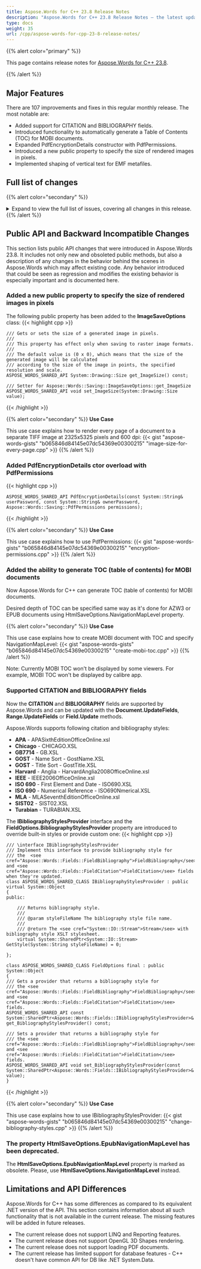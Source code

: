 ```yaml
---
title: Aspose.Words for C++ 23.8 Release Notes
description: "Aspose.Words for C++ 23.8 Release Notes – the latest updates and fixes."
type: docs
weight: 35
url: /cpp/aspose-words-for-cpp-23-8-release-notes/
---
```

{{% alert color="primary" %}}

This page contains release notes for [Aspose.Words for C++ 23.8](https://www.nuget.org/packages/Aspose.Words.Cpp/23.8.0).

{{% /alert %}}

## Major Features

There are 107 improvements and fixes in this regular monthly release. The most notable are:

- Added support for CITATION and BIBLIOGRAPHY fields.
- Introduced functionality to automatically generate a Table of Contents (TOC) for MOBI documents.
- Expanded PdfEncryptionDetails constructor with PdfPermissions.
- Introduced a new public property to specify the size of rendered images in pixels.
- Implemented shaping of vertical text for EMF metafiles.
## Full list of changes

{{% alert color="secondary" %}}

<details><summary>Expand to view the full list of issues, covering all changes in this release.</summary>

1. Unexpected break (text wrapping) occurs in Cell when rendered to PDF
2. Amended version of the Aspose.Word SaveOption WordHtmlFixedSaveOptions
3. Add navigation (table of contents, TOC) to generated MOBI documents
4. Content are distorted and truncated after MHTML to PDF conversion
5. Document.UpdateTableLayout changes the table's width in output PDF
6. Text wrapping problem in Tables during HTML to PDF conversion
7. HTML to PDF conversion issue with table's width
8. Table Cells widths are incorrect in rendered TIFF
9. Tables in HTML file is not proper in the converted file
10. Content are truncated in output PDF after conversion from MHTML
11. Table layout is badly formatted after conversion from MHT to DOCX/PDF
12. Conversion issue in MSG to PDF - One character per line in Table
13. Table content is partially invisible after rendering MHTML document
14. Width of table's cell is changed after conversion from DOCX to PDF
15. Image is getting trimmed while converting from DOCX to PDF
16. Table/Cell width is not correct in rendered document
17. Table Column Cell Widths are incorrect in rendered PDF
18. Cell spacing issue while converting DOC to PDF
19. Table content is truncated when saving to PDF
20. Incorrect document layout upon rendering
21. Enable the new table grid re-calculation logic for formats other than DOC/DOCX
22. Consider providing PdfEncryptionDetails constructor overload that accepts PdfPermissions and a parameter
23. Implement ImageSaveOptions.ImageSize property
24. TOC not being updated correctly
25. Cell borders with cell spacing 0" are not rendered properly
26. A single word Run in Cell is rendering in two lines in PDF
27. HTML to PDF conversion issue with Text rendering
28. MHTML to PDF conversion issue with number rendering
29. Cell width is not calculated correctly during rendering to PDF
30. HTML to PDF conversion issue with table's width
31. Table formatting is lost after HTML to PDF
32. HTML table not displayed correctly in PDF
33. Cell text renders lower than the actual position in PDF
34. Table is rendered outside the page in output PDF
35. Tables have incorrect widths in PDF
36. Content is shifted when rendering mht to pdf or image
37. HTML to PDF conversion issue with custom margin
38. MHTML to PDF conversion issue with content position
39. Incorrect table column width after MHTML to PDF
40. Text in a table cell is wrapped when saved to PDF
41. MHTML to PDF conversion issue with table's cell width
42. Table width is lost after conversion from HTML to PDF
43. When converting HTML to PDF, the output is shrunken
44. Incorrect Table layout when converting HTML to PDF
45. DOCX to PDF conversion issue with cell width after using LINQ
46. Tables are lost in output PDF when UpdateTableLayout is called
47. Wrong additional columns appear in Table when converting HTML to DOCX
48. Table cell width is changed when HTML is converted to PDF
49. HTLM to PDF conversion - Table widths are not correct
50. Table moved to the right after conversion to PDF
51. Contents are Lost after HTML to PDF conversion
52. Table width is incorrect after rendering MHTML document
53. DOCX to PDF conversion issue
54. Consider adding a warning about missing, empty or not accessing fonts folder
55. Incorrect space before the first line on the page after a page break
56. Cells spacing is ignored upon rendering
57. HTML to PDF conversion issue with table's cells
58. Table Cells have incorrect Widths causing more pages in PDF
59. Numbering is changed after converting DOCX to RTF
60. Numbers format is changed after conversion from DOCX to XLSX
61. DOCX to MD: incorrect heading levels in the output document
62. OleFormat.GetRawData returns null
63. Numbering is changed after DOCX to RTF conversion
64. Footer looks ugly after conversion to XLSX
65. Exception is thrown when handling SVG image
66. Data label font size changes are not applied
67. Data label font size and color changes are not applied
68. Remove obsolete SaveOptions.UpdateSdtContent property
69. Pdf2Word should process XForm dictionary with missing "Type" key
70. LINQ Reporting Engine - JsonDataSource trims whitespaces for string values
71. The style changed after xmlns modification
72. Incorrect calculation of the minimum height of the math formula
73. RTL content is moved outside the page after rendering
74. Document comparison long execution time
75. The math text size is changed after converting to PDF
76. Footer from the first page is mover to the top of the second page after PDF to DOCX conversion
77. Hebrew text is rendered improperly
78. CITATION and BIBLIOGRAPHY fields are not updated by Document.UpdateFields method
79. Performance degradation of UpdateFields
80. NullReferenceException is thrown upon comparing documents
81. Issue with TIFF images
82. IndexOutOfRangeException is thrown upon rendering document
83. StructuredDocumentTag.GetText() returns incorrect value for Date SDT
84. Bookmark end position is changed after comparing documents
85. An exception occurs while saving pages as SVG
86. Chart area is shifted upon rendering
87. Incorrect shape sizes or properties on HTML to DOCX conversion
88. REF field is not updated properly
89. "Footnote Reference" is not properly updated
90. Bulleted list is converted to numbered list after open/save
91. DOCX to PDF with HarfBuzz: Symbols not converted correctly
92. Incorrect placement of text in a fraction when using a font with "Internal Leading"
93. FileCorruptedException is thrown upon loading HTML document
94. Implement PseudoInline property reading for DOC format
95. FileCorruptedException is thrown upon loading DOTX document
96. Text is wrapped improperly upon rendering
97. Problem with Captions and References in the first paragraph
98. Text outline in EMF shape partially invisible in AW pdf output
99. Image is cropped after rendering
100. Shadow effects are rendered incorrectly for glyphs with simulated bold and/or italic style
101. Thaana RTL text is exported to PDF as LRT
102. Three pages instead of two in DOCX file on Linux
103. Hairlines in metafile are barely invisible in Acrobat reader.
104. Images are not displayed in Mac TextEdit after open/save RTF document
105. Failed to open PDF file generated by our apps
106. License Conflict with Cortex XDR
107. Rendering document causes tables to continue outside the page

</details>
{{% /alert %}}

## Public API and Backward Incompatible Changes

This section lists public API changes that were introduced in Aspose.Words 23.8. It includes not only new and obsoleted public methods, but also a description of any changes in the behavior behind the scenes in Aspose.Words which may affect existing code. Any behavior introduced that could be seen as regression and modifies the existing behavior is especially important and is documented here.

### Added a new public property to specify the size of rendered images in pixels

The following public property has been added to the **ImageSaveOptions** class:
{{< highlight cpp >}}

    /// Gets or sets the size of a generated image in pixels.
    ///
    /// This property has effect only when saving to raster image formats.
    ///
    /// The default value is (0 x 0), which means that the size of the generated image will be calculated
    /// according to the size of the image in points, the specified resolution and scale.
    ASPOSE_WORDS_SHARED_API System::Drawing::Size get_ImageSize() const;
    
    /// Setter for Aspose::Words::Saving::ImageSaveOptions::get_ImageSize
    ASPOSE_WORDS_SHARED_API void set_ImageSize(System::Drawing::Size value);
{{< /highlight >}}

{{% alert color="secondary" %}}
**Use Case**

This use case explains how to render every page of a document to a separate TIFF image at 2325x5325 pixels and 600 dpi:
{{< gist "aspose-words-gists" "b065846d84145e07dc54369e00300215" "image-size-for-every-page.cpp" >}}
{{% /alert %}}

### Added PdfEncryptionDetails ctor overload with PdfPermissions

{{< highlight cpp >}}

    ASPOSE_WORDS_SHARED_API PdfEncryptionDetails(const System::String& userPassword, const System::String& ownerPassword, Aspose::Words::Saving::PdfPermissions permissions);
{{< /highlight >}}

{{% alert color="secondary" %}}
**Use Case**

This use case explains how to use PdfPermissions:
{{< gist "aspose-words-gists" "b065846d84145e07dc54369e00300215" "encryption-permissions.cpp" >}}
{{% /alert %}}

### Added the ability to generate TOC (table of contents) for MOBI documents

Now Aspose.Words for C++ can generate TOC (table of contents) for MOBI documents.

Desired depth of TOC can be specified same way as it's done for AZW3 or EPUB documents using HtmlSaveOptions.NavigationMapLevel property.

{{% alert color="secondary" %}}
**Use Case**

This use case explains how to create MOBI document with TOC and specify NavigationMapLevel:
{{< gist "aspose-words-gists" "b065846d84145e07dc54369e00300215" "create-mobi-toc.cpp" >}}
{{% /alert %}}

Note: Currently MOBI TOC won't be displayed by some viewers. For example, MOBI TOC won't be displayed by calibre app.

### Supported CITATION and BIBLIOGRAPHY fields

Now the **CITATION** and **BIBLIOGRAPHY** fields are supported by Aspose.Words and can be updated with the **Document.UpdateFields**, **Range.UpdateFields** or **Field.Update** methods.

Aspose.Words supports following citation and bibliography styles:

- **APA** - APASixthEditionOfficeOnline.xsl
- **Chicago** - CHICAGO.XSL
- **GB7714** - GB.XSL
- **GOST** - Name Sort - GostName.XSL
- **GOST** - Title Sort - GostTitle.XSL
- **Harvard** - Anglia - HarvardAnglia2008OfficeOnline.xsl
- **IEEE** - IEEE2006OfficeOnline.xsl
- **ISO 690** - First Element and Date - ISO690.XSL
- **ISO 690** - Numerical Reference - ISO690Nmerical.XSL
- **MLA** - MLASeventhEditionOfficeOnline.xsl
- **SIST02** - SIST02.XSL
- **Turabian** - TURABIAN.XSL

The **IBibliographyStylesProvider** interface and the **FieldOptions.BibliographyStylesProvider** property are introduced to override built-in styles or provide custom one:
{{< highlight cpp >}}

    /// \interface IBibliographyStylesProvider
    /// Implement this interface to provide bibliography style for
    /// the  <see cref="Aspose::Words::Fields::FieldBibliography">FieldBibliography</see> and <see cref="Aspose::Words::Fields::FieldCitation">FieldCitation</see> fields when they're updated.
    class ASPOSE_WORDS_SHARED_CLASS IBibliographyStylesProvider : public virtual System::Object
    {
    public:
    
        /// Returns bibliography style.
        /// 
        /// @param styleFileName The bibliography style file name.
        /// 
        /// @return The <see cref="System::IO::Stream">Stream</see> with bibliography style XSLT stylesheet.
        virtual System::SharedPtr<System::IO::Stream> GetStyle(System::String styleFileName) = 0;
    
    };
    
    class ASPOSE_WORDS_SHARED_CLASS FieldOptions final : public System::Object
    {
    /// Gets a provider that returns a bibliography style for
    /// the <see cref="Aspose::Words::Fields::FieldBibliography">FieldBibliography</see> and <see cref="Aspose::Words::Fields::FieldCitation">FieldCitation</see> fields.
    ASPOSE_WORDS_SHARED_API const System::SharedPtr<Aspose::Words::Fields::IBibliographyStylesProvider>& get_BibliographyStylesProvider() const;
    
    /// Sets a provider that returns a bibliography style for
    /// the <see cref="Aspose::Words::Fields::FieldBibliography">FieldBibliography</see> and <see cref="Aspose::Words::Fields::FieldCitation">FieldCitation</see> fields.
    ASPOSE_WORDS_SHARED_API void set_BibliographyStylesProvider(const System::SharedPtr<Aspose::Words::Fields::IBibliographyStylesProvider>& value);
    }
{{< /highlight >}}

{{% alert color="secondary" %}}
**Use Case**

This use case explains how to use IBibliographyStylesProvider:
{{< gist "aspose-words-gists" "b065846d84145e07dc54369e00300215" "change-bibliography-styles.cpp" >}}
{{% /alert %}}

### The property HtmlSaveOptions.EpubNavigationMapLevel has been deprecated.

The **HtmlSaveOptions.EpubNavigationMapLevel** property is marked as obsolete. Please, use **HtmlSaveOptions.NavigationMapLevel** instead.

## Limitations and API Differences

Aspose.Words for C++ has some differences as compared to its equivalent .NET version of the API. This section contains information about all such functionality that is not available in the current release. The missing features will be added in future releases.

- The current release does not support LINQ and Reporting features.
- The current release does not support OpenGL 3D Shapes rendering.
- The current release does not support loading PDF documents.
- The current release has limited support for database features - C++ doesn't have common API for DB like .NET System.Data.
